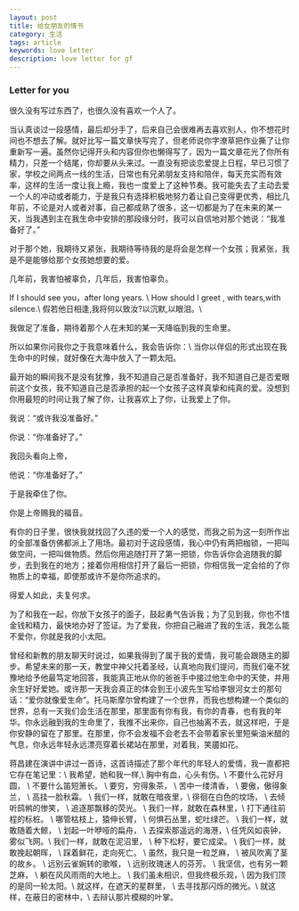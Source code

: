 ```yaml
---
layout: post
title: 给女朋友的情书
category: 生活
tags: article
keywords: love letter
description: love letter for gf
---
```


### Letter for you
很久没有写过东西了，也很久没有喜欢一个人了。

当认真谈过一段感情，最后却分手了，后来自己会很难再去喜欢别人，你不想花时间也不想去了解。就好比写一篇文章快写完了，但老师说你字潦草把作业撕了让你重新写一遍。虽然你记得开头和内容但你也懒得写了，因为一篇文章花光了你所有精力，只差一个结尾，你却要从头来过。一直没有把谈恋爱提上日程，早已习惯了家，学校之间两点一线的生活，日常也有兄弟朋友支持和陪伴，每天充实而有效率，这样的生活一度让我上瘾，我也一度爱上了这种节奏。我可能失去了主动去爱一个人的冲动或者能力，于是我只有选择积极地努力着让自己变得更优秀，相比几年前，不论是对人或者对事，自己都成熟了很多，这一切都是为了在未来的某一天，当我遇到主在我生命中安排的那段缘分时，我可以自信地对那个她说：“我准备好了。”

对于那个她，我期待又紧张，我期待等待我的是将会是怎样一个女孩；我紧张，我是不是能够给那个女孩她想要的爱。

几年前，我害怕被辜负，几年后，我害怕辜负。

If I should see you，after long years. \\
How should I greet , with tears,with silence.\\
假若他日相逢,我将何以致汝?以沉默,以眼泪。\\

我做足了准备，期待着那个人在未知的某一天降临到我的生命里。

所以如果你问我你之于我意味着什么，我会告诉你：\\
当你以伴侣的形式出现在我生命中的时候，就好像在大海中放入了一颗太阳。

最开始的瞬间我不是没有犹豫，我不知道自己是否准备好，我不知道自己是否爱眼前这个女孩，我不知道自己是否承担的起一个女孩子这样真挚和纯真的爱。没想到你用最短的时间让我了解了你，让我喜欢上了你，让我爱上了你。

我说：“或许我没准备好。”

你说：“你准备好了。”

我回头看向上帝，

他说：“你准备好了。”

于是我牵住了你。

你是上帝赐我的福音。

有你的日子里，很快我就找回了久违的爱一个人的感觉，而我之前为这一刻所作出的全部准备仿佛都派上了用场。最初对于这段感情，我心中仍有两把枷锁，一把叫做空间，一把叫做物质。然后你用追随打开了第一把锁，你告诉你会追随我的脚步，去到我在的地方；接着你用相信打开了最后一把锁，你相信我一定会给的了你物质上的幸福，即使那或许不是你所追求的。

得爱人如此，夫复何求。

为了和我在一起，你放下女孩子的面子，鼓起勇气告诉我；为了见到我，你也不惜金钱和精力，最快地办好了签证。为了爱我，你把自己融进了我的生活，我怎么能不爱你，你就是我的小太阳。

曾经和新教的朋友聊天时说过，如果我得到了属于我的爱情，我可能会跟随主的脚步。希望未来的那一天，教堂中神父托着圣经，认真地向我们提问，而我们毫不犹豫地给予他最笃定地回答，我能真正地从你的爸爸手中接过他生命中的天使，并用余生好好爱她。或许那一天我会真正的体会到王小波先生写给李银河女士的那句话：“爱你就像爱生命”。托马斯摩尔曾构建了一个世界，而我也想构建一个类似的世界，总有一天我们会生活在那里，那里面有你有我，有你的青春，也有我的年华。你永远融到我的生命里了，我推不出来你，自己也抽离不去，就这样吧，于是你安静的留在了那里。在那里，你不会发福不会老去不会带着家长里短柴油米醋的气息，你永远年轻永远漂亮穿着长裙站在那里，对着我，笑靥如花。

蒋昌建在演讲中讲过一首诗，这首诗描述了那个年代的年轻人的爱情，我一直都把它存在笔记里：\\
我希望，她和我一样,\\
胸中有血，心头有伤。\\
不要什么花好月圆， \\
不要什么笛短箫长。 \\
要穷，穷得象茶， \\
苦中一缕清香， \\
要傲，傲得象兰， \\
高挂一脸秋霜。 \\
我们一样，就敢在暗夜里，\\
徘徊在白色的坟场， \\
去倾听鸱鸺的惨笑， \\
追逐那飘移的荧光。 \\
我们一样，就敢在森林里，\\
打下通往前程的标桩。 \\
哪管枯枝上，猿伸长臂， \\
何惧石丛里，蛇吐绿芒。 \\
我们一样，就敢随着大鲸， \\
划起一叶咿哑的扁舟， \\
去探索那遥远的海港，\\
任凭风如丧钟，雾似飞网。\\
我们一样，就敢在泥沼里， \\
种下松籽，要它成梁。 \\
我们一样，就敢挽起朝晖， \\ 
踩着鲜花，走向死亡。 \\
虽然，我只是一粒芝麻， \\
被风吹离了茎的故乡。 \\
远别云雀婉转的歌喉， \\
远别玫瑰迷人的芬芳。 \\
我坚信，也有另一颗芝麻， \\ 
躺在风风雨雨的大地上。 \\
我们虽未相识，但我终极乐观，\\ 
因为我们顶的是同一轮太阳。\\
就这样，在遮天的星群里， \\
去寻找那闪烁的微光。\\
就这样，在蔽日的密林中，\\ 
去辩认那片模糊的叶掌。

